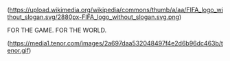 (https://upload.wikimedia.org/wikipedia/commons/thumb/a/aa/FIFA_logo_without_slogan.svg/2880px-FIFA_logo_without_slogan.svg.png)

FOR THE GAME. FOR THE WORLD.

(https://media1.tenor.com/images/2a697daa532048497f4e2d6b96dc463b/tenor.gif)